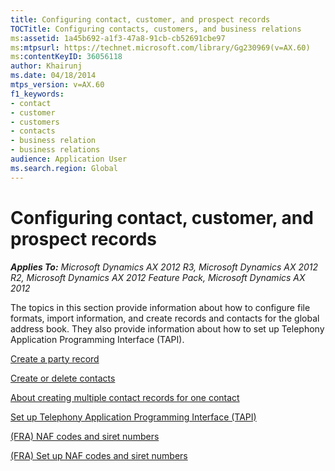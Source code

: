 ```yaml
---
title: Configuring contact, customer, and prospect records
TOCTitle: Configuring contacts, customers, and business relations
ms:assetid: 1a45b692-a1f3-47a8-91cb-cb52691cbe97
ms:mtpsurl: https://technet.microsoft.com/library/Gg230969(v=AX.60)
ms:contentKeyID: 36056118
author: Khairunj
ms.date: 04/18/2014
mtps_version: v=AX.60
f1_keywords:
- contact
- customer
- customers
- contacts
- business relation
- business relations
audience: Application User
ms.search.region: Global
---
```


# Configuring contact, customer, and prospect records 


_**Applies To:** Microsoft Dynamics AX 2012 R3, Microsoft Dynamics AX 2012 R2, Microsoft Dynamics AX 2012 Feature Pack, Microsoft Dynamics AX 2012_

The topics in this section provide information about how to configure file formats, import information, and create records and contacts for the global address book. They also provide information about how to set up Telephony Application Programming Interface (TAPI).

[Create a party record](create-a-party-record.md)

[Create or delete contacts](create-or-delete-contacts.md)

[About creating multiple contact records for one contact](about-creating-multiple-contact-records-for-one-contact.md)

[Set up Telephony Application Programming Interface (TAPI)](set-up-telephony-application-programming-interface-tapi.md)

[(FRA) NAF codes and siret numbers](fra-naf-codes-and-siret-numbers.md)

[(FRA) Set up NAF codes and siret numbers](fra-set-up-naf-codes-and-siret-numbers.md)

  



